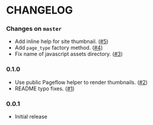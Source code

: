 # CHANGELOG

### Changes on `master`

- Add inline help for site thumbnail.
  ([#5](https://github.com/codevise/pageflow-external-links/pull/5))
- Add `page_type` factory method.
  ([#4](https://github.com/codevise/pageflow-external-links/pull/4))
- Fix name of javascript assets directory.
  ([#3](https://github.com/codevise/pageflow-external-links/pull/3))

### 0.1.0

- Use public Pageflow helper to render thumbnails.
  ([#2](https://github.com/codevise/pageflow-external-links/pull/2))
- README typo fixes.
  ([#1](https://github.com/codevise/pageflow-external-links/pull/1))

### 0.0.1

- Initial release
